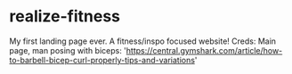 # realize-fitness
My first landing page ever. A fitness/inspo focused website!
Creds:
Main page, man posing with biceps: 
'https://central.gymshark.com/article/how-to-barbell-bicep-curl-properly-tips-and-variations'
